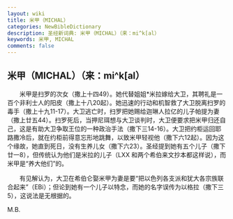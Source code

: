 ```yaml
---
layout: wiki
title: 米甲（MICHAL）
categories: NewBibleDictionary
description: 圣经新词典: 米甲（MICHAL）（来：mi^k[al）
keywords: 米甲, MICHAL
comments: false
---
```


## 米甲（MICHAL）（来：mi^k[al）

　　米甲是扫罗的次女（撒上十四49）。她代替姐姐*米拉嫁给大卫，其聘礼是一百个非利士人的阳皮（撒上十八20起）。她迅速的行动和机智救了大卫脱离扫罗的毒手（撒上十九11-17）。大卫逃亡时，扫罗把她赐给迦琳人拉亿的儿子帕提为妻（撒上廿五44）。扫罗死后，当押尼珥想与大卫谈判时，大卫便要求把米甲归还自己，这是有助大卫争取王位的一种政治手法（撒下三14-16）。大卫把约柜运回耶路撒冷后，就在约柜前得意忘形地跳舞，以致米甲轻视他（撒下六12起）。因为这个缘故，她直到死日，没有生养儿女（撒下六23）。圣经提到她有五个儿子（撒下廿一8），但传统认为他们是米拉的儿子（LXX 和两个希伯来文抄本都这样说），而米甲是“养大他们”的。

　　有见解认为，大卫在希伯仑娶米甲为妻是要“把以色列各支派和犹大各宗族联合起来”（EBi）；但论到她有一个儿子以特念，而她的名字误传为以格拉（撒下三5），这说法是无根据的。

M.B.








